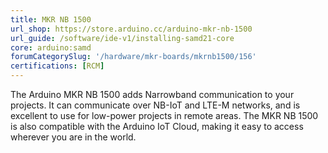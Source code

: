 ```yaml
---
title: MKR NB 1500
url_shop: https://store.arduino.cc/arduino-mkr-nb-1500
url_guide: /software/ide-v1/installing-samd21-core
core: arduino:samd
forumCategorySlug: '/hardware/mkr-boards/mkrnb1500/156'
certifications: [RCM]
---
```


The Arduino MKR NB 1500 adds Narrowband communication to your projects. It can communicate over NB-IoT and LTE-M networks, and is excellent to use for low-power projects in remote areas. The MKR NB 1500 is also compatible with the Arduino IoT Cloud, making it easy to access wherever you are in the world.